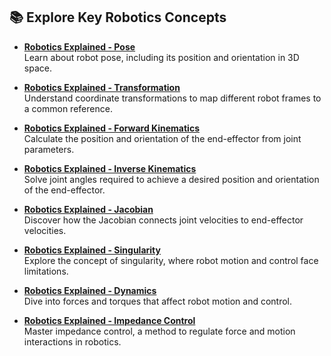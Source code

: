 ## 📚 Explore Key Robotics Concepts

- **[Robotics Explained - Pose](https://robotics-explained.com/robotposes)**  
  Learn about robot pose, including its position and orientation in 3D space.

- **[Robotics Explained - Transformation](https://robotics-explained.com/transformation)**  
  Understand coordinate transformations to map different robot frames to a common reference.

- **[Robotics Explained - Forward Kinematics](https://robotics-explained.com/forwardkinematics)**  
  Calculate the position and orientation of the end-effector from joint parameters.

- **[Robotics Explained - Inverse Kinematics](https://robotics-explained.com/inversekinematics)**  
  Solve joint angles required to achieve a desired position and orientation of the end-effector.

- **[Robotics Explained - Jacobian](https://robotics-explained.com/jacobian)**  
  Discover how the Jacobian connects joint velocities to end-effector velocities.

- **[Robotics Explained - Singularity](https://robotics-explained.com/singularity)**  
  Explore the concept of singularity, where robot motion and control face limitations.

- **[Robotics Explained - Dynamics](https://robotics-explained.com/dynamics)**  
  Dive into forces and torques that affect robot motion and control.

- **[Robotics Explained - Impedance Control](https://robotics-explained.com/impedancecontrol)**  
  Master impedance control, a method to regulate force and motion interactions in robotics.
